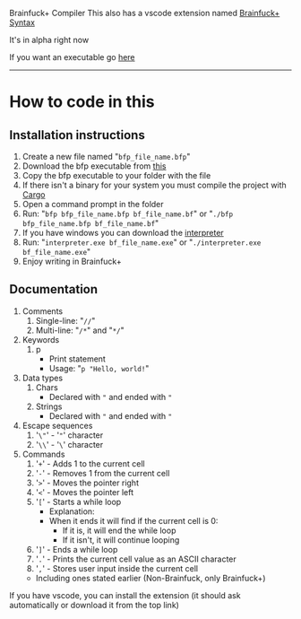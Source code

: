  Brainfuck+ Compiler
This also has a vscode extension named [Brainfuck+ Syntax](https://github.com/tadaHrd/bfp-syntax)

It's in alpha right now

If you want an executable go [here](https://github.com/tadaHrd/bfp-compiler/releases/tag/1.0.0.0)

---
# How to code in this

## Installation instructions
1. Create a new file named "`bfp_file_name.bfp`"
2. Download the bfp executable from [this](https://github.com/tadaHrd/bfp-compiler/releases/tag/1.0.0.0)
3. Copy the bfp executable to your folder with the file
4. If there isn't a binary for your system you must compile the project with [Cargo](https://doc.rust-lang.org/book/ch01-03-hello-cargo.html#building-and-running-a-cargo-project)
5. Open a command prompt in the folder
6. Run: "`bfp bfp_file_name.bfp bf_file_name.bf`" or "`./bfp bfp_file_name.bfp bf_file_name.bf`"
7. If you have windows you can download the [interpreter](https://github.com/tadaHrd/bfp-compiler/releases/tag/1.0.0.0)
8. Run: "`interpreter.exe bf_file_name.exe`" or "`./interpreter.exe bf_file_name.exe`"
9. Enjoy writing in Brainfuck+

## Documentation
1. Comments
    1. Single-line: "`//`"
    2. Multi-line: "`/*`" and "`*/`"
2. Keywords
    1. p
       - Print statement
       - Usage: "`p "Hello, world!`"
3. Data types
   1. Chars
      - Declared with `"` and ended with `"`
   2. Strings
      - Declared with `"` and ended with `"`
4. Escape sequences
   1. '`\"`' - '`"`' character
   2. '`\\`' - '`\`' character
5. Commands
   1. '`+`' - Adds 1 to the current cell
   2. '`-`' - Removes 1 from the current cell
   3. '`>`' - Moves the pointer right
   4. '`<`' - Moves the pointer left
   5. '`[`' - Starts a while loop
      - Explanation:
      - When it ends it will find if the current cell is 0:
        - If it is, it will end the while loop
        - If it isn't, it will continue looping
    6. '`]`' - Ends a while loop
    7. '`.`' - Prints the current cell value as an ASCII character
    8. '`,`' - Stores user input inside the current cell
    - Including ones stated earlier (Non-Brainfuck, only Brainfuck+)

If you have vscode, you can install the extension (it should ask automatically or download it from the top link)